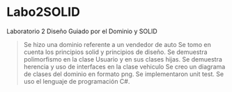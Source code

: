 # Labo2SOLID
Laboratorio 2 Diseño Guiado por el Dominio y SOLID

>Se hizo una dominio referente a un vendedor de auto
>Se tomo en cuenta los principios solid y principios de diseño.
>Se demuestra polimorfismo en la clase Usuario y en sus clases hijas.
>Se demuestra herencia y uso de interfaces en la clase vehiculo
>Se creo un diagrama de clases del dominio en formato png.
>Se implementaron unit test.
>Se uso el lenguaje de programación C#.
